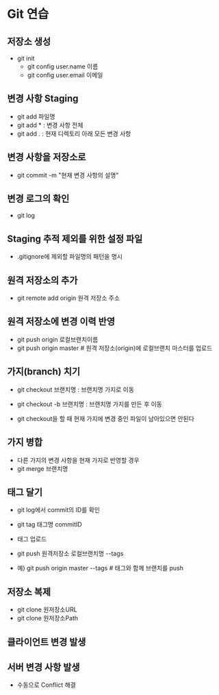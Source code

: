 # Git 연습

## 저장소 생성

- git init
    - git config user.name 이름
    - git config user.email 이메일

## 변경 사항 Staging

- git add 파일명
- git add * : 변경 사항 전체
- git add . : 현재 디렉토리 아래 모든 변경 사항

## 변경 사항을 저장소로 

- git commit -m "현재 변경 사항의 설명"

## 변경 로그의 확인

- git log

## Staging 추적 제외를 위한 설정 파일
- .gitignore에 제외할 파일명의 패턴을 명시

## 원격 저장소의 추가
- git remote add origin 원격 저장소 주소

## 원격 저장소에 변경 이력 반영
- git push origin 로컬브랜치이름
- git push origin master # 원격 저장소(origin)에 로컬브랜치 마스터를 업로드 

## 가지(branch) 치기
- git checkout 브랜치명 : 브랜치명 가지로 이동 
- git checkout -b 브랜치명 : 브랜치명 가지를 만든 후 이동

- git checkout을 할 때 현재 가지에 변경 중인 파일이 남아있으면 안된다

## 가지 병합
- 다른 가지의 변경 사항을 현재 가지로 반영할 경우
- git merge 브랜치명 

## 태그 달기
- git log에서 commit의 ID를 확인
- git tag 태그명 commitID
 
- 태그 업로드
- git push 원격저장소 로컬브랜치명 --tags
- 예) git push origin master --tags # 태그와 함께 브랜치를 push

## 저장소 복제
- git clone 원저장소URL
- git clone 원저장소Path

## 클라이언트 변경 발생
## 서버 변경 사항 발생
- 수동으로 Conflict 해결